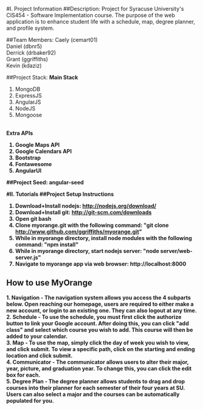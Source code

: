 #I. Project Information
##Description:
Project for Syracuse University's CIS454 - Software Implementation course. The purpose of the web application is to enhance student life with a schedule, map, degree planner, and profile system.

##Team Members:
Caely (cemart01)<br>
Daniel (dbnr5)<br>
Derrick (drbaker92)<br>
Grant (ggriffiths) <br>
Kevin (kdaziz)

##Project Stack:
<b> Main Stack </b><br>
1. MongoDB <br>
2. ExpressJS <br>
3. AngularJS <br>
4. NodeJS <br>
5. Mongoose <br><br>

<b>Extra APIs<b><br>
1. Google Maps API <br>
2. Google Calendars API<br>
4. Bootstrap <br>
5. Fontawesome<br>
6. AngularUI <br>



##Project Seed:
angular-seed


#II. Tutorials
##Project Setup Instructions
1. Download+Install nodejs: http://nodejs.org/download/ <br>
2. Download+Install git: http://git-scm.com/downloads<br>
3. Open git bash <br>
4. Clone myorange.git with the following command: "git clone http://www.github.com/ggriffiths/myorange.git"
5. While in myorange directory, install node modules with the following command: "npm install"
6. While in myorange directory, start nodejs server: "node server/web-server.js"
7. Navigate to myorange app via web browser: http://localhost:8000 

## How to use MyOrange
<b>1. Navigation</b> - The navigation system allows you access the 4 subparts below. Open reaching our homepage, users are required to either make a new account, or login to an existing one. They can also logout at any time.<br>
<b>2. Schedule</b> - To use the schedule, you must first click the authorize button to link your Google account. After doing this, you can click "add class" and select which course you wish to add. This course will then be added to your calendar.<br>
<b>3. Map</b> - To use the map, simply click the day of week you wish to view, and click submit. To view a specific path, click on the starting and ending location and click submit.<br>
<b>4. Communicator</b> - The communicator allows users to alter their major, year, picture, and graduation year. To change this, you can click the edit box for each.<br>
<b>5. Degree Plan</b> - The degree planner allows students to drag and drop courses into their planner for each semester of their four years at SU. Users can also select a major and the courses can be automatically populated for you.<br>
